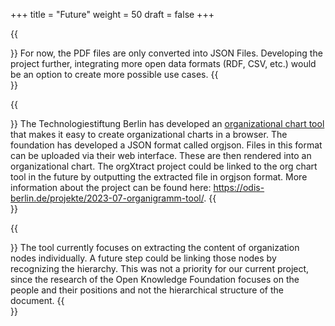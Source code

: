 +++
title = "Future"
weight = 50
draft = false
+++

{{<section title="Open Data Formats">}}
For now, the PDF files are only converted into JSON Files. Developing the project further, integrating more open data formats (RDF, CSV, etc.) would be an option to create more possible use cases.
{{</section>}}

{{<section title="Integration with External Tool">}}
The Technologiestiftung Berlin has developed an [organizational chart tool](https://organigramme.odis-berlin.de/) that makes it easy to create organizational charts in a browser. The foundation has developed a JSON format called orgjson. Files in this format can be uploaded via their web interface. These are then rendered into an organizational chart. The orgXtract project could be linked to the org chart tool in the future by outputting the extracted file in orgjson format.
More information about the project can be found here: https://odis-berlin.de/projekte/2023-07-organigramm-tool/.
{{</section>}}

{{<section title="Recognition of Hierarchies">}}
The tool currently focuses on extracting the content of organization nodes individually. A future step could be linking those nodes by recognizing the hierarchy. This was not a priority for our current project, since the research of the Open Knowledge Foundation focuses on the people and their positions and not the hierarchical structure of the document. 
{{</section>}}